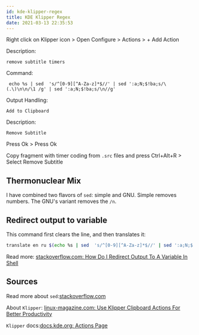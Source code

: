 ```yaml
---
id: kde-klipper-regex
title: KDE Klipper Regex
date: 2021-03-13 22:35:53
---
```


Right click on Klipper icon > Open Configure > Actions > + Add Action

Description:

```
remove subtitle timers
```

Command:

```
 echo %s | sed  's/^[0-9][^A-Za-z]*$//' | sed ':a;N;$!ba;s/\(.\)\n\n/\1 /g' | sed ':a;N;$!ba;s/\n//g' 
```

Output Handling:

```
Add to Clipboard
```

Description:

```
Remove Subtitle
```

Press Ok > Press Ok

Copy fragment with timer coding from `.src` files and press Ctrl+Alt+R > Select Remove Subtitle

## Thermonuclear Mix

I have combined two flavors of `sed`: simple and GNU. Simple  removes numbers. The GNU's variant removes the `/n`.

## Redirect output to variable

This command first clears the line, and then translates it:

```bash title="KDE Plasma Actions"
translate en ru $(echo %s | sed  's/^[0-9][^A-Za-z]*$//' | sed ':a;N;$!ba;s/\(.\)\n\n/\1 /g' | sed ':a;N;$!ba;s/\n//g' )
```

Read more: <a href='https://stackoverflow.com/questions/2559076/how-do-i-redirect-output-to-a-variable-in-shell' class='external'>stackoverflow.com: How Do I Redirect Output To A Variable In Shell</a>

## Sources

Read more about `sed`:<a href='https://stackoverflow.com/questions/1251999/how-can-i-replace-a-newline-n-using-sed' class='external'>stackoverflow.com</a>

About `Klipper`: <a href='https://www.linux-magazine.com/Online/Blogs/Productivity-Sauce/Use-Klipper-Clipboard-Actions-for-Better-Productivity' class='external'>linux-magazine.com: Use Klipper Clipboard Actions For Better Productivity</a>

`Klipper` docs:<a href='https://docs.kde.org/stable5/en/plasma-workspace/klipper/actions-page.html' class='external'>docs.kde.org: Actions Page</a>
